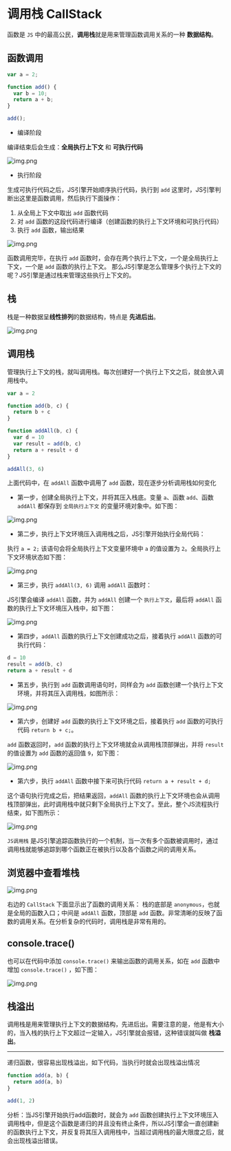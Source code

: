 # 调用栈 CallStack

函数是 `JS` 中的最高公民，**调用栈**就是用来管理函数调用关系的一种 **数据结构**。

## 函数调用

```js
var a = 2;

function add() {
  var b = 10;
  return a + b;
}

add();
```

* 编译阶段

编译结束后会生成：**全局执行上下文** 和 **可执行代码**

![img.png](img/callstack/img.png)

* 执行阶段

生成可执行代码之后，JS引擎开始顺序执行代码，执行到 `add` 这里时，JS引擎判断出这里是函数调用，然后执行下面操作：

1. 从全局上下文中取出 `add` 函数代码
2. 对 `add` 函数的这段代码进行编译（创建函数的执行上下文环境和可执行代码）
3. 执行 `add` 函数，输出结果

![img.png](img/callstack/img_1.png)

函数调用完毕，在执行 `add` 函数时，会存在两个执行上下文，一个是全局执行上下文，一个是 `add` 函数的执行上下文。
那么JS引擎是怎么管理多个执行上下文的呢？JS引擎是通过栈来管理这些执行上下文的。

## 栈

栈是一种数据呈**线性排列**的数据结构，特点是 **先进后出**。

![img.png](img/callstack/img_2.png)

## 调用栈

管理执行上下文的栈，就叫调用栈。每次创建好一个执行上下文之后，就会放入调用栈中。

```js
var a = 2

function add(b, c) {
  return b + c
}

function addAll(b, c) {
  var d = 10
  var result = add(b, c)
  return a + result + d
}

addAll(3, 6)
```

上面代码中，在 `addAll` 函数中调用了 `add` 函数，现在逐步分析调用栈如何变化

* 第一步，创建全局执行上下文，并将其压入栈底。变量 `a`、函数 `add`、函数 `addAll` 都保存到 `全局执行上下文` 的变量环境对象中。如下图：

![img.png](img/callstack/img_3.png)

* 第二步，执行上下文环境压入调用栈之后，JS引擎开始执行全局代码：

执行 `a = 2;` 该语句会将全局执行上下文变量环境中 `a` 的值设置为 `2`。全局执行上下文环境状态如下图：

![img.png](img/callstack/img_4.png)

* 第三步，执行 `addAll(3, 6)` 调用 `addAll` 函数时：

JS引擎会编译 `addAll` 函数，并为 `addAll` 创建一个 `执行上下文`，最后将 `addAll` 函数的执行上下文环境压入栈中，如下图：

![img.png](img/callstack/img_5.png)

* 第四步，`addAll` 函数的执行上下文创建成功之后，接着执行 `addAll` 函数的可执行代码：

```js
d = 10
result = add(b, c)
return a + result + d
```

* 第五步，执行到 `add` 函数调用语句时，同样会为 `add` 函数创建一个执行上下文环境，并将其压入调用栈，如图所示：

![img.png](img/callstack/img_6.png)

* 第六步，创建好 `add` 函数的执行上下文环境之后，接着执行 `add` 函数的可执行代码 `return b + c;`。

`add` 函数返回时，`add` 函数的执行上下文环境就会从调用栈顶部弹出，并将 `result` 的值设置为 `add` 函数的返回值 `9`，如下图：

![img.png](img/callstack/img_7.png)

* 第六步，执行 `addAll` 函数中接下来可执行代码 `return a + result + d;`

这个语句执行完成之后，把结果返回，`addAll` 函数的执行上下文环境也会从调用栈顶部弹出，此时调用栈中就只剩下全局执行上下文了。至此，整个JS流程执行结束，如下图所示：

![img.png](img/callstack/img_8.png)

`JS调用栈` 是JS引擎追踪函数执行的一个机制，当一次有多个函数被调用时，通过调用栈就能够追踪到哪个函数正在被执行以及各个函数之间的调用关系。


## 浏览器中查看堆栈

![img.png](img/callstack/img_9.png)

右边的 `CallStack` 下面显示出了函数的调用关系：
栈的底部是 `anonymous`，也就是全局的函数入口；中间是 `addAll` 函数，顶部是 `add` 函数。非常清晰的反映了函数的调用关系。在分析复杂的代码时，调用栈是非常有用的。

## console.trace()

也可以在代码中添加 `console.trace()` 来输出函数的调用关系，如在 `add` 函数中增加 `console.trace()` ，如下图：

![img.png](img/callstack/img_10.png)

## 栈溢出

调用栈是用来管理执行上下文的数据结构，先进后出。需要注意的是，他是有大小的，当入栈的执行上下文超过一定输入，JS引擎就会报错，这种错误就叫做 **栈溢出**。

---
递归函数，很容易出现栈溢出，如下代码，当执行时就会出现栈溢出情况
```js
function add(a, b) {
  return add(a, b)
}

add(1, 2)
```

分析：当JS引擎开始执行add函数时，就会为 `add` 函数创建执行上下文环境压入调用栈中，但是这个函数是递归的并且没有终止条件，所以JS引擎会一直创建新的函数执行上下文，并反复将其压入调用栈中，当超过调用栈的最大限度之后，就会出现栈溢出错误。










